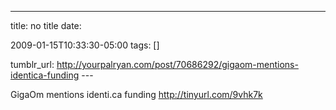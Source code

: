 ---
title: no title
date:

 2009-01-15T10:33:30-05:00 
tags:  []

tumblr_url:
http://yourpalryan.com/post/70686292/gigaom-mentions-identica-funding
\-\--

GigaOm mentions identi.ca funding <http://tinyurl.com/9vhk7k>
